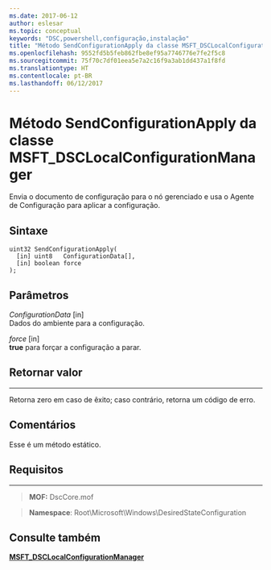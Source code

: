 ```yaml
---
ms.date: 2017-06-12
author: eslesar
ms.topic: conceptual
keywords: "DSC,powershell,configuração,instalação"
title: "Método SendConfigurationApply da classe MSFT_DSCLocalConfigurationManager"
ms.openlocfilehash: 9552fd5b5feb862fbe8ef95a7746776e7fe2f5c8
ms.sourcegitcommit: 75f70c7df01eea5e7a2c16f9a3ab1dd437a1f8fd
ms.translationtype: HT
ms.contentlocale: pt-BR
ms.lasthandoff: 06/12/2017
---
```

<a id="sendconfigurationapply-method-of-the-msftdsclocalconfigurationmanager-class" class="xliff"></a>
# Método SendConfigurationApply da classe MSFT_DSCLocalConfigurationManager

Envia o documento de configuração para o nó gerenciado e usa o Agente de Configuração para aplicar a configuração.

<a id="syntax" class="xliff"></a>
Sintaxe
------

```mof
uint32 SendConfigurationApply(
  [in] uint8   ConfigurationData[],
  [in] boolean force
);
```

<a id="parameters" class="xliff"></a>
Parâmetros
----------

*ConfigurationData* \[in\]  
Dados do ambiente para a configuração.

*force* \[in\]  
**true** para forçar a configuração a parar.

<a id="return-value" class="xliff"></a>
## Retornar valor
------------

Retorna zero em caso de êxito; caso contrário, retorna um código de erro.

<a id="remarks" class="xliff"></a>
## Comentários

Esse é um método estático.

<a id="requirements" class="xliff"></a>
## Requisitos
------------
>**MOF:** DscCore.mof

>**Namespace**: Root\Microsoft\Windows\DesiredStateConfiguration


<a id="see-also" class="xliff"></a>
## Consulte também


[**MSFT_DSCLocalConfigurationManager**](msft-dsclocalconfigurationmanager.md)


 

 



